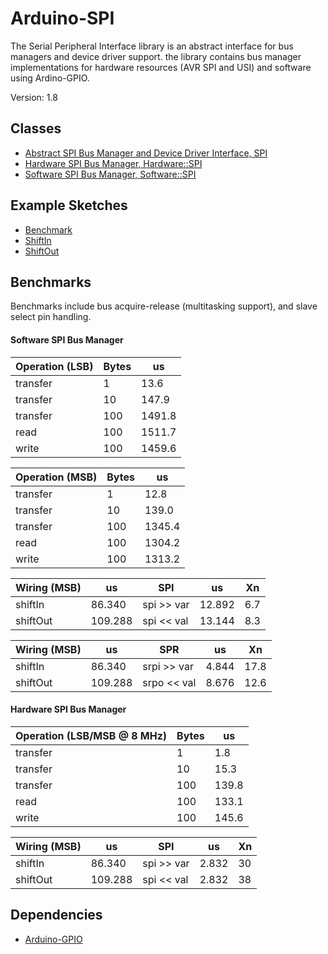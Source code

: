 # Arduino-SPI

The Serial Peripheral Interface library is an abstract interface for
bus managers and device driver support. the library contains bus
manager implementations for hardware resources (AVR SPI and USI) and
software using Ardino-GPIO.

Version: 1.8

## Classes

* [Abstract SPI Bus Manager and Device Driver Interface, SPI](./src/SPI.h)
* [Hardware SPI Bus Manager, Hardware::SPI](./src/Hardware/SPI.h)
* [Software SPI Bus Manager, Software::SPI](./src/Software/SPI.h)

## Example Sketches

* [Benchmark](./examples/Benchmark)
* [ShiftIn](./examples/ShiftIn)
* [ShiftOut](./examples/ShiftOut)

## Benchmarks

Benchmarks include bus acquire-release (multitasking support), and
slave select pin handling.

#### Software SPI Bus Manager

Operation (LSB) | Bytes | us
----------|-------|----
transfer | 1 | 13.6
transfer | 10 | 147.9
transfer | 100 | 1491.8
read | 100 | 1511.7
write | 100 | 1459.6

Operation (MSB) | Bytes | us
----------|-------|----
transfer | 1 | 12.8
transfer | 10 | 139.0
transfer | 100 | 1345.4
read | 100 | 1304.2
write | 100 | 1313.2

Wiring (MSB) | us | SPI | us | Xn
------ |----|------|----|----
shiftIn | 86.340 | spi >> var | 12.892 | 6.7
shiftOut | 109.288 | spi << val | 13.144 | 8.3

Wiring (MSB) | us | SPR | us | Xn
------ |----|------|----|----
shiftIn | 86.340 | srpi >> var | 4.844 | 17.8
shiftOut | 109.288 | srpo << val | 8.676 | 12.6

#### Hardware SPI Bus Manager

Operation (LSB/MSB @ 8 MHz) | Bytes | us
----------|-------|----
transfer | 1 | 1.8
transfer | 10 | 15.3
transfer | 100 | 139.8
read | 100 | 133.1
write | 100  | 145.6

Wiring (MSB) | us | SPI | us | Xn
------ |----|------|----|----
shiftIn | 86.340 | spi >> var | 2.832 | 30
shiftOut | 109.288 | spi << val | 2.832 | 38

## Dependencies

* [Arduino-GPIO](https://github.com/mikaelpatel/Arduino-GPIO)
